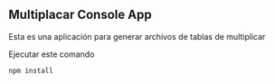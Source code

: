 ## Multiplacar Console App

Esta es una aplicación para generar archivos de tablas de multiplicar

Ejecutar este comando

```
npm install
```